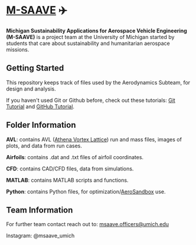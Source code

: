 # [M-SAAVE](https://msaaveofficers.wixsite.com/m-saave) ✈️
**Michigan Sustainability Applications for Aerospace Vehicle Engineering (M-SAAVE)** is a project team at the University of Michigan started by students that care about sustainability and humanitarian aerospace missions. 

## Getting Started
This repository keeps track of files used by the Aerodynamics Subteam, for design and analysis.

If you haven't used Git or Github before, check out these tutorials: [Git Tutorial](https://videotutorials.notion.site/Introduction-to-Git-ac396a0697704709a12b6a0e545db049) and [GitHub Tutorial](https://videotutorials.notion.site/Introduction-to-GitHub-202af6f64bbd4299b15f238dcd09d2a7).

## Folder Information
**AVL**: contains AVL ([Athena Vortex Lattice](https://web.mit.edu/drela/Public/web/avl/)) run and mass files, images of plots, and data from run cases.

**Airfoils**: contains .dat and .txt files of airfoil coordinates.

**CFD**: contains CAD/CFD files, data from simulations.

**MATLAB**: contains MATLAB scripts and functions.

**Python**: contains Python files, for optimization/[AeroSandbox](https://github.com/peterdsharpe/AeroSandbox) use.

## Team Information

For further team contact reach out to: msaave.officers@umich.edu

Instagram: @msaave_umich
